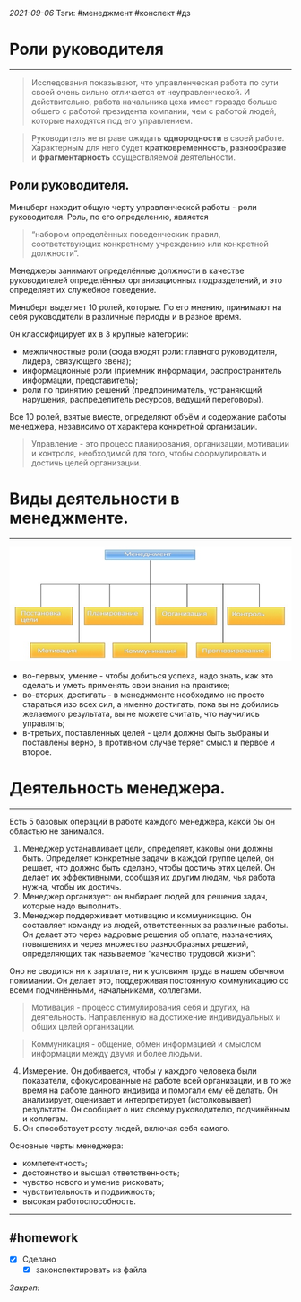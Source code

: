 *2021-09-06*
Тэги: #менеджмент #конспект #дз
# Роли руководителя
---
>Исследования показывают, что управленческая работа по сути своей очень сильно отличается от неуправленческой. И действительно, работа начальника цеха имеет гораздо больше общего с работой президента компании, чем с работой людей, которые находятся под его управлением.

>Руководитель не вправе ожидать **однородности** в своей работе. Характерным для него будет **кратковременность**, **разнообразие** и **фрагментарность** осуществляемой деятельности.

## Роли руководителя.

Минцберг находит общую черту управленческой работы - роли руководителя. Роль, по его определению, является

>“набором определённых поведенческих правил, соответствующих конкретному учреждению или конкретной должности”. 

Менеджеры занимают определённые должности в качестве руководителей определённых организационных подразделений, и это определяет их служебное поведение.

Минцберг выделяет 10 ролей, которые. По его мнению, принимают на себя руководители в различные периоды и в разное время.

Он классифицирует их в З крупные категории:
- межличностные роли (сюда входят роли: главного руководителя, лидера, связующего звена);
- информационные роли (приемник информации, распространитель информации, представитель);
- роли по принятию решений (предприниматель, устраняющий нарушения, распределитель ресурсов, ведущий переговоры).

Все 10 ролей, взятые вместе, определяют объём и содержание работы менеджера, независимо от характера конкретной организации.

>Управление - это процесс планирования, организации, мотивации и контроля, необходимой для того, чтобы сформулировать и достичь целей организации.

# Виды деятельности в менеджменте.
---
![](../Files/image1.png)

- во-первых, умение - чтобы добиться успеха, надо знать, как это сделать и уметь применять свои знания на практике;
- во-вторых, достигать - в менеджменте необходимо не просто стараться изо всех сил, а именно достигать, пока вы не добились желаемого результата, вы не можете считать, что научились управлять;
- в-третьих, поставленных целей - цели должны быть выбраны и поставлены верно, в противном случае теряет смысл и первое и второе. 
# Деятельность менеджера.
---
Есть 5 базовых операций в работе каждого менеджера, какой бы он областью не занимался.

1. Менеджер устанавливает цели, определяет, каковы они должны быть. Определяет конкретные задачи в каждой группе целей, он решает, что должно быть сделано, чтобы достичь этих целей. Он делает их эффективными, сообщая их другим людям, чья работа нужна, чтобы их достичь.
2. Менеджер организует: он выбирает людей для решения задач, которые надо выполнить.
3. Менеджер поддерживает мотивацию и коммуникацию. Он составляет команду из людей, ответственных за различные работы. Он делает это через кадровые решения об оплате, назначениях, повышениях и через множество разнообразных решений, определяющих так называемое “качество трудовой жизни”:

Оно не сводится ни к зарплате, ни к условиям труда в нашем обычном понимании. Он делает это, поддерживая постоянную коммуникацию со всеми подчинёнными, начальниками, коллегами.

>Мотивация - процесс стимулирования себя и других, на деятельность. Направленную на достижение индивидуальных и общих целей организации.

>Коммуникация - общение, обмен информацией и смыслом информации между двумя и более людьми.

4. Измерение. Он добивается, чтобы у каждого человека были показатели, сфокусированные на работе всей организации, и в то же время на работе данного индивида и помогали ему её делать. Он анализирует, оценивает и интерпретирует (истолковывает) результаты. Он сообщает о них своему руководителю, подчинённым и коллегам.
5. Он способствует росту людей, включая себя самого.

Основные черты менеджера:
- компетентность;
- достоинство и высшая ответственность;
- чувство нового и умение рисковать;
- чувствительность и подвижность;
- высокая работоспособность.

---

##    #homework 

- [x]  Сделано
	- [x] законспектировать из файла

_Закреп:_
